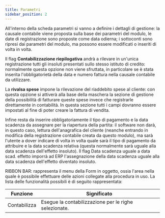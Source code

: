 ```yaml
---
title: Parametri
sidebar_position: 2
---
```


All'interno della scheda parametri si vanno a definire i dettagli di gestione: la causale contabile viene proposta sulla base dei parametri del modulo, le date di registrazione sono proposte come data odierna; i sottoconti sono ripresi dai parametri del modulo, ma possono essere modificati o inseriti di volta in volta.

Il flag **Contabilizzazione riepilogativa** andrà a rilevare in un'unica registrazione tutti gli insoluti presentati sullo stesso istituto di credito: normalmente questa opzione non viene sfruttata, in particolare se è stata inserita l'obbligatorietà della data e numero fattura nella causale contabile da utilizzare.

La **rivalsa spese** impone la rilevazione del riaddebito spese al cliente: con questa opzione si attiverà alla base della maschera la sezione di gestione della possibilità di fatturare queste spese invece che registrarle direttamente in contabilità. In questa sezione tutti i campi dovranno essere impostati al fine di poter creare la fattura di vendita.

Infine resta da inserire obbligatoriamente il tipo di pagamento e la data scadenza da assegnare per la riapertura della partita: il software non darà, in questo caso, lettura dell'anagrafica del cliente (neanche entrando in modifica della registrazione contabile creata da questo modulo), ma sarà l'utente a dover indicare di volta in volta quale sarà il tipo di pagamento da attribuire e la data scadenza relativa (questa normalmente sarà uguale alla data scadenza dell'effetto insoluto). Il flag Data scadenza uguale a data scad. effetto imporrà ad ERP l'assegnazione della data scadenza uguale alla data scadenza dell'effetto diventato insoluto.

RIBBON BAR: rappresenta il menu della Form in oggetto, ossia l'area nella quale è possibile effettuare delle azioni collegate alla procedura in uso. La lista delle funzionalità possibili è di seguito rappresentata:



| Funzione | Significato |
| --- | --- |
| Contabilizza | Esegue la contabilizzazione per le righe selezionate. |






